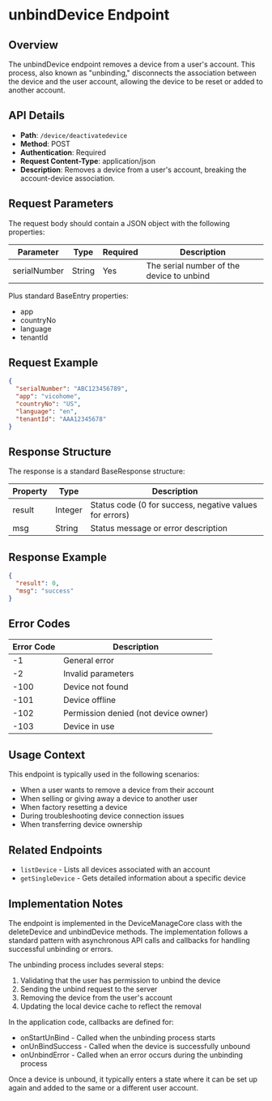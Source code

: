 # unbindDevice Endpoint

## Overview
The unbindDevice endpoint removes a device from a user's account. This process, also known as "unbinding," disconnects the association between the device and the user account, allowing the device to be reset or added to another account.

## API Details
- **Path**: `/device/deactivatedevice`
- **Method**: POST
- **Authentication**: Required
- **Request Content-Type**: application/json
- **Description**: Removes a device from a user's account, breaking the account-device association.

## Request Parameters
The request body should contain a JSON object with the following properties:

| Parameter | Type | Required | Description |
|-----------|------|----------|-------------|
| serialNumber | String | Yes | The serial number of the device to unbind |

Plus standard BaseEntry properties:
- app
- countryNo
- language
- tenantId

## Request Example
```json
{
  "serialNumber": "ABC123456789",
  "app": "vicohome",
  "countryNo": "US",
  "language": "en",
  "tenantId": "AAA12345678"
}
```

## Response Structure
The response is a standard BaseResponse structure:

| Property | Type | Description |
|----------|------|-------------|
| result | Integer | Status code (0 for success, negative values for errors) |
| msg | String | Status message or error description |

## Response Example
```json
{
  "result": 0,
  "msg": "success"
}
```

## Error Codes
| Error Code | Description |
|------------|-------------|
| -1 | General error |
| -2 | Invalid parameters |
| -100 | Device not found |
| -101 | Device offline |
| -102 | Permission denied (not device owner) |
| -103 | Device in use |

## Usage Context
This endpoint is typically used in the following scenarios:
- When a user wants to remove a device from their account
- When selling or giving away a device to another user
- When factory resetting a device
- During troubleshooting device connection issues
- When transferring device ownership

## Related Endpoints
- `listDevice` - Lists all devices associated with an account
- `getSingleDevice` - Gets detailed information about a specific device

## Implementation Notes
The endpoint is implemented in the DeviceManageCore class with the deleteDevice and unbindDevice methods. The implementation follows a standard pattern with asynchronous API calls and callbacks for handling successful unbinding or errors.

The unbinding process includes several steps:
1. Validating that the user has permission to unbind the device
2. Sending the unbind request to the server
3. Removing the device from the user's account
4. Updating the local device cache to reflect the removal

In the application code, callbacks are defined for:
- onStartUnBind - Called when the unbinding process starts
- onUnBindSuccess - Called when the device is successfully unbound
- onUnbindError - Called when an error occurs during the unbinding process

Once a device is unbound, it typically enters a state where it can be set up again and added to the same or a different user account.